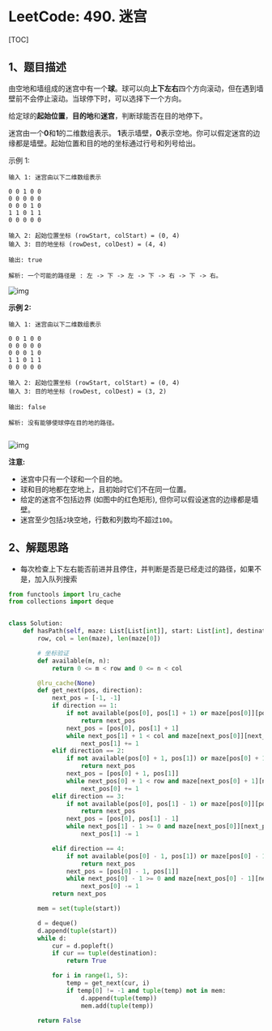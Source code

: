 # LeetCode: 490. 迷宫

[TOC]

## 1、题目描述

由空地和墙组成的迷宫中有一个**球**。球可以向**上下左右**四个方向滚动，但在遇到墙壁前不会停止滚动。当球停下时，可以选择下一个方向。

给定球的**起始位置**，**目的地**和**迷宫**，判断球能否在目的地停下。

迷宫由一个**0**和**1**的二维数组表示。 **1**表示墙壁，**0**表示空地。你可以假定迷宫的边缘都是墙壁。起始位置和目的地的坐标通过行号和列号给出。

 

示例 1:

```
输入 1: 迷宫由以下二维数组表示

0 0 1 0 0
0 0 0 0 0
0 0 0 1 0
1 1 0 1 1
0 0 0 0 0

输入 2: 起始位置坐标 (rowStart, colStart) = (0, 4)
输入 3: 目的地坐标 (rowDest, colDest) = (4, 4)

输出: true

解析: 一个可能的路径是 : 左 -> 下 -> 左 -> 下 -> 右 -> 下 -> 右。
```

![img](http://markdown-images-1251766755.cos.ap-beijing.myqcloud.com/notebook/2019-12-21-054016.png)



**示例 2:**

```
输入 1: 迷宫由以下二维数组表示

0 0 1 0 0
0 0 0 0 0
0 0 0 1 0
1 1 0 1 1
0 0 0 0 0

输入 2: 起始位置坐标 (rowStart, colStart) = (0, 4)
输入 3: 目的地坐标 (rowDest, colDest) = (3, 2)

输出: false

解析: 没有能够使球停在目的地的路径。


```

 ![img](http://markdown-images-1251766755.cos.ap-beijing.myqcloud.com/notebook/2019-12-21-054028.png)

**注意:**

-   迷宫中只有一个球和一个目的地。
-   球和目的地都在空地上，且初始时它们不在同一位置。
-   给定的迷宫不包括边界 (如图中的红色矩形), 但你可以假设迷宫的边缘都是墙壁。
-   迷宫至少包括`2`块空地，行数和列数均不超过`100`。



## 2、解题思路

-   每次检查上下左右能否前进并且停住，并判断是否是已经走过的路径，如果不是，加入队列搜索



```python
from functools import lru_cache
from collections import deque


class Solution:
    def hasPath(self, maze: List[List[int]], start: List[int], destination: List[int]) -> bool:
        row, col = len(maze), len(maze[0])

        # 坐标验证
        def available(m, n):
            return 0 <= m < row and 0 <= n < col

        @lru_cache(None)
        def get_next(pos, direction):
            next_pos = [-1, -1]
            if direction == 1:
                if not available(pos[0], pos[1] + 1) or maze[pos[0]][pos[1] + 1] == 1:
                    return next_pos
                next_pos = [pos[0], pos[1] + 1]
                while next_pos[1] + 1 < col and maze[next_pos[0]][next_pos[1] + 1] == 0:
                    next_pos[1] += 1
            elif direction == 2:
                if not available(pos[0] + 1, pos[1]) or maze[pos[0] + 1][pos[1]] == 1:
                    return next_pos
                next_pos = [pos[0] + 1, pos[1]]
                while next_pos[0] + 1 < row and maze[next_pos[0] + 1][next_pos[1]] == 0:
                    next_pos[0] += 1
            elif direction == 3:
                if not available(pos[0], pos[1] - 1) or maze[pos[0]][pos[1] - 1] == 1:
                    return next_pos
                next_pos = [pos[0], pos[1] - 1]
                while next_pos[1] - 1 >= 0 and maze[next_pos[0]][next_pos[1] - 1] == 0:
                    next_pos[1] -= 1

            elif direction == 4:
                if not available(pos[0] - 1, pos[1]) or maze[pos[0] - 1][pos[1]] == 1:
                    return next_pos
                next_pos = [pos[0] - 1, pos[1]]
                while next_pos[0] - 1 >= 0 and maze[next_pos[0] - 1][next_pos[1]] == 0:
                    next_pos[0] -= 1
            return next_pos

        mem = set(tuple(start))

        d = deque()
        d.append(tuple(start))
        while d:
            cur = d.popleft()
            if cur == tuple(destination):
                return True

            for i in range(1, 5):
                temp = get_next(cur, i)
                if temp[0] != -1 and tuple(temp) not in mem:
                    d.append(tuple(temp))
                    mem.add(tuple(temp))

        return False
```

